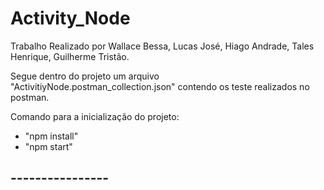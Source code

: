 # Activity_Node
Trabalho Realizado por Wallace Bessa, Lucas José, Hiago Andrade, Tales Henrique, Guilherme Tristão.

Segue dentro do projeto um arquivo "ActivitiyNode.postman_collection.json" contendo os teste realizados no postman.

Comando para a inicialização do projeto: 

- "npm install"
- "npm start"

## ---------------- ##
